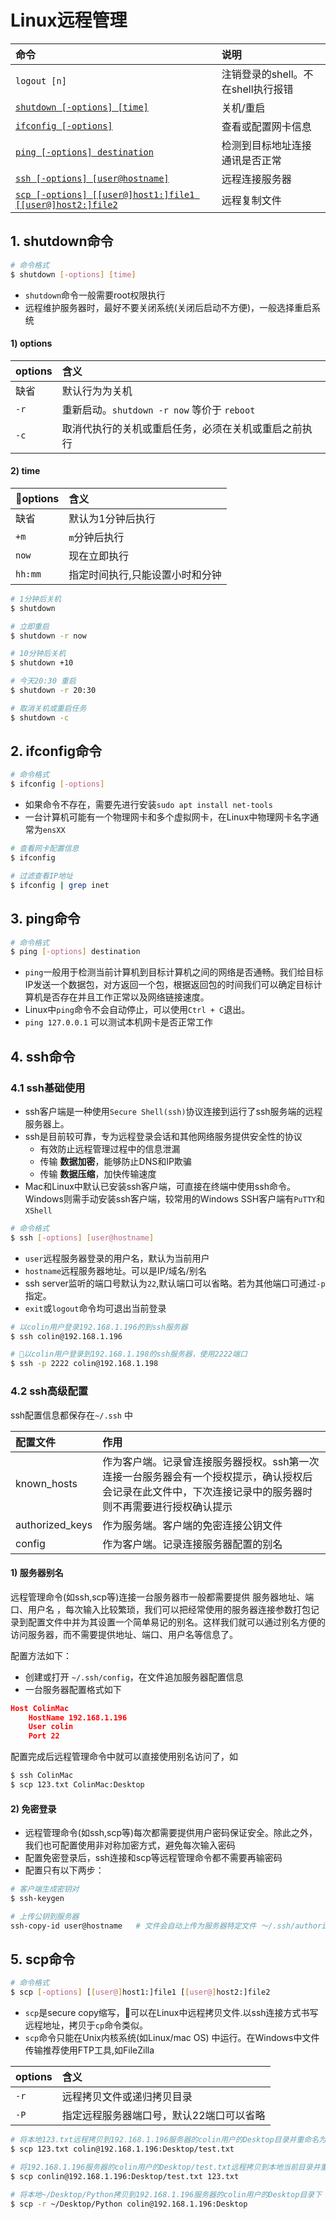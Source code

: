 # Linux远程管理

| 命令 | 说明 |
|:-|:-|
| `logout [n]`|注销登录的shell。不在shell执行报错|
| [`shutdown [-options] [time]`](#1-shutdown命令)|关机/重启|
| [`ifconfig [-options]`](#2-ifconfig命令)|查看或配置网卡信息|
| [`ping [-options] destination`](#3-ping命令)|检测到目标地址连接通讯是否正常|
| [`ssh [-options] [user@hostname]`](#4-ssh命令)|远程连接服务器|
| <a href='#5-scp命令'>`scp [-options] [[user@]host1:]file1 [[user@]host2:]file2`</a>|远程复制文件|

## 1. shutdown命令
```sh
# 命令格式
$ shutdown [-options] [time]
```
* `shutdown`命令一般需要root权限执行
* 远程维护服务器时，最好不要关闭系统(关闭后启动不方便)，一般选择重启系统

#### 1) options

options | 含义
:-|:-
缺省 |  默认行为为关机
`-r` | 重新启动。`shutdown -r now` 等价于 `reboot`
`-c` | 取消代执行的关机或重启任务，必须在关机或重启之前执行

#### 2) time

options | 含义
:-|:-
缺省 |  默认为1分钟后执行
`+m` | `m`分钟后执行
`now` | 现在立即执行
`hh:mm`| 指定时间执行,只能设置小时和分钟

```sh
# 1分钟后关机
$ shutdown

# 立即重启
$ shutdown -r now

# 10分钟后关机
$ shutdown +10

# 今天20:30 重启
$ shutdown -r 20:30

# 取消关机或重启任务
$ shutdown -c
```

## 2. ifconfig命令
```sh
# 命令格式
$ ifconfig [-options]
```

* 如果命令不存在，需要先进行安装`sudo apt install net-tools`
* 一台计算机可能有一个物理网卡和多个虚拟网卡，在Linux中物理网卡名字通常为`ensXX`

```sh
# 查看网卡配置信息
$ ifconfig

# 过滤查看IP地址
$ ifconfig | grep inet
```

## 3. ping命令
```sh
# 命令格式
$ ping [-options] destination
```

* `ping`一般用于检测当前计算机到目标计算机之间的网络是否通畅。我们给目标IP发送一个数据包，对方返回一个包，根据返回包的时间我们可以确定目标计算机是否存在并且工作正常以及网络链接速度。
* Linux中`ping`命令不会自动停止，可以使用`Ctrl + C`退出。
* `ping 127.0.0.1` 可以测试本机网卡是否正常工作 

## 4. ssh命令
### 4.1 ssh基础使用
* ssh客户端是一种使用`Secure Shell(ssh)`协议连接到运行了ssh服务端的远程服务器上。
* ssh是目前较可靠，专为远程登录会话和其他网络服务提供安全性的协议
    * 有效防止远程管理过程中的信息泄漏
    * 传输 **数据加密**，能够防止DNS和IP欺骗
    * 传输 **数据压缩**，加快传输速度
* Mac和Linux中默认已安装ssh客户端，可直接在终端中使用ssh命令。Windows则需手动安装ssh客户端，较常用的Windows SSH客户端有`PuTTY`和`XShell`

```sh
# 命令格式
$ ssh [-options] [user@hostname]
```
* `user`远程服务器登录的用户名，默认为当前用户
* `hostname`远程服务器地址。可以是IP/域名/别名
* ssh server监听的端口号默认为`22`,默认端口可以省略。若为其他端口可通过`-p`指定。
* `exit`或`logout`命令均可退出当前登录

```sh
# 以colin用户登录192.168.1.196的到ssh服务器
$ ssh colin@192.168.1.196

# 以colin用户登录到192.168.1.198的ssh服务器，使用2222端口
$ ssh -p 2222 colin@192.168.1.198 
```

### 4.2 ssh高级配置
ssh配置信息都保存在`~/.ssh` 中

配置文件|作用
:-|:-
known_hosts|作为客户端。记录曾连接服务器授权。ssh第一次连接一台服务器会有一个授权提示，确认授权后会记录在此文件中，下次连接记录中的服务器时则不再需要进行授权确认提示
authorized_keys|作为服务端。客户端的免密连接公钥文件
config|作为客户端。记录连接服务器配置的别名

#### 1) 服务器别名
远程管理命令(如ssh,scp等)连接一台服务器市一般都需要提供 服务器地址、端口、用户名 ，每次输入比较繁琐，我们可以把经常使用的服务器连接参数打包记录到配置文件中并为其设置一个简单易记的别名。这样我们就可以通过别名方便的访问服务器，而不需要提供地址、端口、用户名等信息了。

配置方法如下：
* 创建或打开 `~/.ssh/config`，在文件追加服务器配置信息
* 一台服务器配置格式如下
```json
Host ColinMac
    HostName 192.168.1.196
    User colin
    Port 22
```
配置完成后远程管理命令中就可以直接使用别名访问了，如
```sh
$ ssh ColinMac
$ scp 123.txt ColinMac:Desktop
```

#### 2) 免密登录
* 远程管理命令(如ssh,scp等)每次都需要提供用户密码保证安全。除此之外，我们也可配置使用非对称加密方式，避免每次输入密码
* 配置免密登录后，ssh连接和scp等远程管理命令都不需要再输密码
* 配置只有以下两步：

```sh
# 客户端生成密钥对
$ ssh-keygen

# 上传公钥到服务器
ssh-copy-id user@hostname   # 文件会自动上传为服务器特定文件 ～/.ssh/authorized_keys
```

## 5. scp命令
```sh
# 命令格式
$ scp [-options] [[user@]host1:]file1 [[user@]host2:]file2
```

* `scp`是secure copy缩写，可以在Linux中远程拷贝文件.以ssh连接方式书写远程地址，拷贝于`cp`命令类似。
* `scp`命令只能在Unix内核系统(如Linux/mac OS) 中运行。在Windows中文件传输推荐使用FTP工具,如FileZilla

options|含义
:-|:-
`-r`|远程拷贝文件或递归拷贝目录
`-P`|指定远程服务器端口号，默认22端口可以省略

```sh
# 将本地123.txt远程拷贝到192.168.1.196服务器的colin用户的Desktop目录并重命名为test.txt
$ scp 123.txt colin@192.168.1.196:Desktop/test.txt

# 将192.168.1.196服务器的colin用户的Desktop/test.txt远程拷贝到本地当前目录并重命名为123.txt
$ scp conlin@192.168.1.196:Desktop/test.txt 123.txt

# 将本地~/Desktop/Python拷贝到192.168.1.196服务器的colin用户的Desktop目录下
$ scp -r ~/Desktop/Python colin@192.168.1.196:Desktop
```
